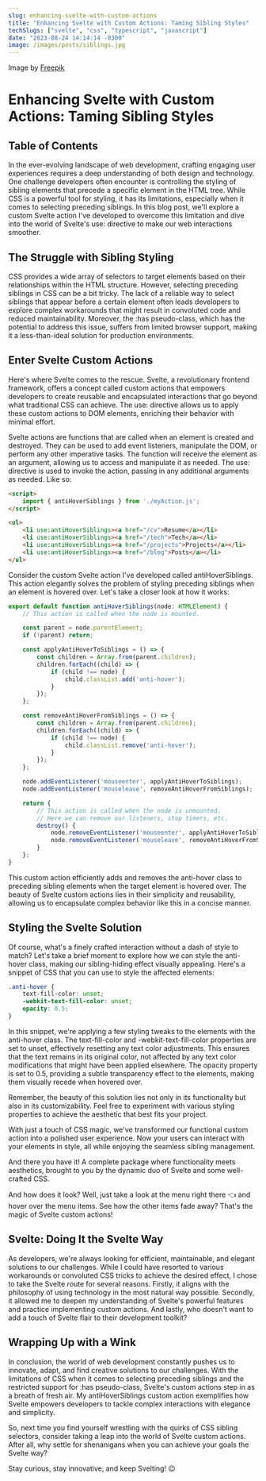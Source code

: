 ```yaml
---
slug: enhancing-svelte-with-custom-actions
title: "Enhancing Svelte with Custom Actions: Taming Sibling Styles"
techSlugs: ["svelte", "css", "typescript", "javascript"]
date: "2023-08-24 14:14:14 -0300"
image: /images/posts/siblings.jpg
---
```


Image by <a href="https://www.freepik.com/free-photo/rural-lifestyle-concept-with-animals_19894533.htm#query=black%20sheep&position=25&from_view=search&track=ais">Freepik</a>

# Enhancing Svelte with Custom Actions: Taming Sibling Styles

## Table of Contents

In the ever-evolving landscape of web development, crafting engaging user experiences requires a deep understanding of both design and technology. One challenge developers often encounter is controlling the styling of sibling elements that precede a specific element in the HTML tree. While CSS is a powerful tool for styling, it has its limitations, especially when it comes to selecting preceding siblings. In this blog post, we'll explore a custom Svelte action I've developed to overcome this limitation and dive into the world of Svelte's use: directive to make our web interactions smoother.

## The Struggle with Sibling Styling

CSS provides a wide array of selectors to target elements based on their relationships within the HTML structure. However, selecting preceding siblings in CSS can be a bit tricky. The lack of a reliable way to select siblings that appear before a certain element often leads developers to explore complex workarounds that might result in convoluted code and reduced maintainability. Moreover, the :has pseudo-class, which has the potential to address this issue, suffers from limited browser support, making it a less-than-ideal solution for production environments.

## Enter Svelte Custom Actions

Here's where Svelte comes to the rescue. Svelte, a revolutionary frontend framework, offers a concept called custom actions that empowers developers to create reusable and encapsulated interactions that go beyond what traditional CSS can achieve. The use: directive allows us to apply these custom actions to DOM elements, enriching their behavior with minimal effort.

Svelte actions are functions that are called when an element is created and destroyed. They can be used to add event listeners, manipulate the DOM, or perform any other imperative tasks. The function will receive the element as an argument, allowing us to access and manipulate it as needed. The use: directive is used to invoke the action, passing in any additional arguments as needed. Like so:

```html
<script>
    import { antiHoverSiblings } from './myAction.js';
</script>

<ul>
    <li use:antiHoverSiblings><a href="/cv">Resume</a></li>
    <li use:antiHoverSiblings><a href="/tech">Tech</a></li>
    <li use:antiHoverSiblings><a href="/projects">Projects</a></li>
    <li use:antiHoverSiblings><a href="/blog">Posts</a></li>
</ul>
```

Consider the custom Svelte action I've developed called antiHoverSiblings. This action elegantly solves the problem of styling preceding siblings when an element is hovered over. Let's take a closer look at how it works:

```ts
export default function antiHoverSiblings(node: HTMLElement) {
	// This action is called when the node is mounted.

	const parent = node.parentElement;
	if (!parent) return;

	const applyAntiHoverToSiblings = () => {
		const children = Array.from(parent.children);
		children.forEach((child) => {
			if (child !== node) {
				child.classList.add('anti-hover');
			}
		});
	};

	const removeAntiHoverFromSiblings = () => {
		const children = Array.from(parent.children);
		children.forEach((child) => {
			if (child !== node) {
				child.classList.remove('anti-hover');
			}
		});
	};

	node.addEventListener('mouseenter', applyAntiHoverToSiblings);
	node.addEventListener('mouseleave', removeAntiHoverFromSiblings);

	return {
		// This action is called when the node is unmounted.
		// Here we can remove our listeners, stop timers, etc.
		destroy() {
			node.removeEventListener('mouseenter', applyAntiHoverToSiblings);
			node.removeEventListener('mouseleave', removeAntiHoverFromSiblings);
		}
	};
}
```

This custom action efficiently adds and removes the anti-hover class to preceding sibling elements when the target element is hovered over. The beauty of Svelte custom actions lies in their simplicity and reusability, allowing us to encapsulate complex behavior like this in a concise manner.

## Styling the Svelte Solution

Of course, what's a finely crafted interaction without a dash of style to match? Let's take a brief moment to explore how we can style the anti-hover class, making our sibling-hiding effect visually appealing. Here's a snippet of CSS that you can use to style the affected elements:

```css
.anti-hover {
    text-fill-color: unset;
    -webkit-text-fill-color: unset;
    opacity: 0.5;
}
```

In this snippet, we're applying a few styling tweaks to the elements with the anti-hover class. The text-fill-color and -webkit-text-fill-color properties are set to unset, effectively resetting any text color adjustments. This ensures that the text remains in its original color, not affected by any text color modifications that might have been applied elsewhere. The opacity property is set to 0.5, providing a subtle transparency effect to the elements, making them visually recede when hovered over.

Remember, the beauty of this solution lies not only in its functionality but also in its customizability. Feel free to experiment with various styling properties to achieve the aesthetic that best fits your project.

With just a touch of CSS magic, we've transformed our functional custom action into a polished user experience. Now your users can interact with your elements in style, all while enjoying the seamless sibling management.

And there you have it! A complete package where functionality meets aesthetics, brought to you by the dynamic duo of Svelte and some well-crafted CSS.

And how does it look? Well, just take a look at the menu right there 👈 and hover over the menu items. See how the other items fade away? That's the magic of Svelte custom actions!

## Svelte: Doing It the Svelte Way

As developers, we're always looking for efficient, maintainable, and elegant solutions to our challenges. While I could have resorted to various workarounds or convoluted CSS tricks to achieve the desired effect, I chose to take the Svelte route for several reasons. Firstly, it aligns with the philosophy of using technology in the most natural way possible. Secondly, it allowed me to deepen my understanding of Svelte's powerful features and practice implementing custom actions. And lastly, who doesn't want to add a touch of Svelte flair to their development toolkit?

## Wrapping Up with a Wink

In conclusion, the world of web development constantly pushes us to innovate, adapt, and find creative solutions to our challenges. With the limitations of CSS when it comes to selecting preceding siblings and the restricted support for :has pseudo-class, Svelte's custom actions step in as a breath of fresh air. My antiHoverSiblings custom action exemplifies how Svelte empowers developers to tackle complex interactions with elegance and simplicity.

So, next time you find yourself wrestling with the quirks of CSS sibling selectors, consider taking a leap into the world of Svelte custom actions. After all, why settle for shenanigans when you can achieve your goals the Svelte way?

Stay curious, stay innovative, and keep Svelting! 😉